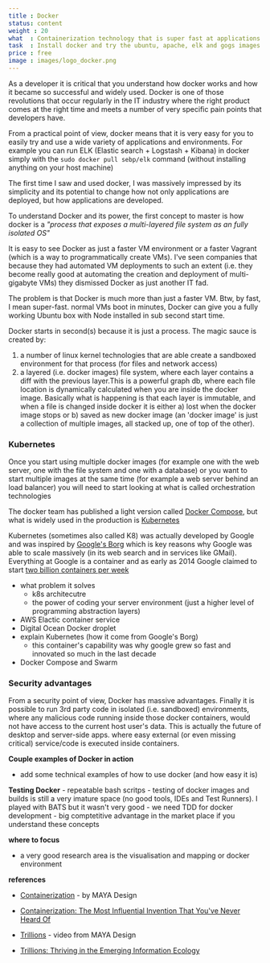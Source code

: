 ```yaml
---
title : Docker
status: content
weight : 20
what  : Containerization technology that is super fast at applications or micro-services execution
task  : Install docker and try the ubuntu, apache, elk and gogs images 
price : free
image : images/logo_docker.png
---
```


As a developer it is critical that you understand how docker works and how it became so successful and widely used. Docker is one of those revolutions that occur regularly in the IT industry where the right product comes at the right time and meets a number of very specific pain points that developers have.

From a practical point of view, docker means that it is very easy for you to easily try and use a wide variety of applications and environments. For example you can run ELK (Elastic search + Logstash + Kibana) in docker simply with the `sudo docker pull sebp/elk` command (without installing anything on your host machine)

The first time I saw and used docker, I was massively impressed by its simplicity and its potential to change how not only applications are deployed, but how applications are developed.

To understand Docker and its power, the first concept to master is how docker is a _"process that exposes a multi-layered file system as an fully isolated OS"_

It is easy to see Docker as just a faster VM environment or a faster Vagrant (which is a way to programmatically create VMs). I've seen companies that because they had automated VM deployments to such an extent (i.e. they become really good at automating the creation and deployment of multi-gigabyte VMs) they dismissed Docker as just another IT fad.

The problem is that Docker is much more than just a faster VM. Btw, by fast, I mean super-fast. normal VMs boot in minutes, Docker can give you a fully working Ubuntu box with Node installed in sub second start time.

Docker starts in second(s) because it is just a process. The magic sauce is created by:

1. a number of linux kernel technologies that are able create a sandboxed environment for that process (for files and network access)
2. a layered (i.e. docker images) file system, where each layer contains a diff with the previous layer.This is a powerful graph db, where each file location is dynamically calculated when you are inside the docker image. Basically what is happening is that each layer is immutable, and when a file is changed inside docker it is either a) lost when the docker image stops or b) saved as new docker image (an 'docker image' is just a collection of multiple images, all stacked up, one of top of the other). 
 

### Kubernetes

Once you start using multiple docker images (for example one with the web server, one with the file system and one with a database) or you want to start multiple images at the same time (for example a web server behind an load balancer) you will need to start looking at what is called orchestration technologies

The docker team has published a light version called [Docker Compose](https://docs.docker.com/compose/), but what is widely used in the production is [Kubernetes](https://en.wikipedia.org/wiki/Kubernetes)

Kubernetes (sometimes also called K8) was actually developed by Google and was inspired by [Google's Borg](https://ai.google/research/pubs/pub43438) which is key reasons why Google was able to scale massively (in its web search and in services like GMail). Everything at Google is a container and as early as 2014 Google claimed to start [two billion containers per week](https://cloud.google.com/containers/)


 - what problem it solves
    - k8s architecutre
    - the power of coding your server environment (just a higher level of programming abstraction layers)
 - AWS Elactic container service
 - Digital Ocean Docker droplet
 - explain Kubernetes (how it come from Google's Borg)
    - this container's capability was why google grew so fast and innovated so much in the last decade
 - Docker Compose and Swarm


### Security advantages
From a security point of view, Docker has massive advantages. Finally it is possible to run 3rd party code in isolated (i.e. sandboxed) environments, where any malicious code running inside those docker containers, would not have access to the current host user's data. This is actually the future of desktop and server-side apps. where easy external (or even missing critical) service/code is executed inside containers.



**Couple examples of Docker in action**

- add some technical examples of how to use docker (and how easy it is)

**Testing Docker**
    - repeatable bash scritps
    - testing of docker images and builds is still a very imature space (no good tools, IDEs and Test Runners). I played with BATS but it wasn't very good
            - we need TDD for docker development
            - big comptetitive advantage in the market place if you understand these concepts


**where to focus**

- a very good research area is the visualisation and mapping or docker environment



**references**
 - [Containerization](https://vimeo.com/49392667) - by MAYA Design
  - [Containerization: The Most Influential Invention That You've Never Heard Of](https://www.youtube.com/watch?v=F-ZskaqBshs)

  - [Trillions](https://vimeo.com/7395079) - video from MAYA Design
  - [Trillions: Thriving in the Emerging Information Ecology](https://www.amazon.co.uk/Trillions-Thriving-Emerging-Information-Ecology/dp/1118176073)